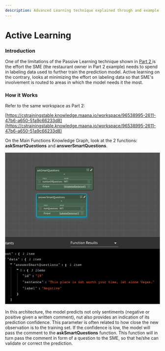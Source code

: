 ```yaml
---
description: Advanced Learning technique explained through and example
---
```


# Active Learning

### **Introduction**

One of the limitations of the Passive Learning technique shown in [Part 2 ](part-2-passive-learning.md)is the effort the SME \(the restaurant owner in Part 2 example\) needs to spend in labeling data used to further train the prediction model. Active learning on the contrary, looks at minimizing the effort on labeling data so that SME's involvement is routed to areas in which the model needs it the most. 

### **How it Works**

Refer to the same workspace as Part 2: 

[https://cstrainingstable.knowledge.maana.io/workspace/96538995-2611-47b6-a650-51a9c66233d8](https://cstrainingstable.knowledge.maana.io/workspace/96538995-2611-47b6-a650-51a9c66233d8)

On the Main Functions Knowledge Graph, look at the 2 functions: **askSmartQuestions** and **answerSmartQuestions**. 

![](../../../.gitbook/assets/image%20%28100%29.png)

In this architecture, the model predicts not only sentiments \(negative or positive given a written comment\), nut also provides an indication of its prediction confidence. This parameter is often related to how close the new observation is to the training set. If the confidence is low, the model will pass the comment to the **askSmartQuestions** function. This function will in turn pass the comment in form of a question to the SME, so that he/she can validate or correct the prediction. 



